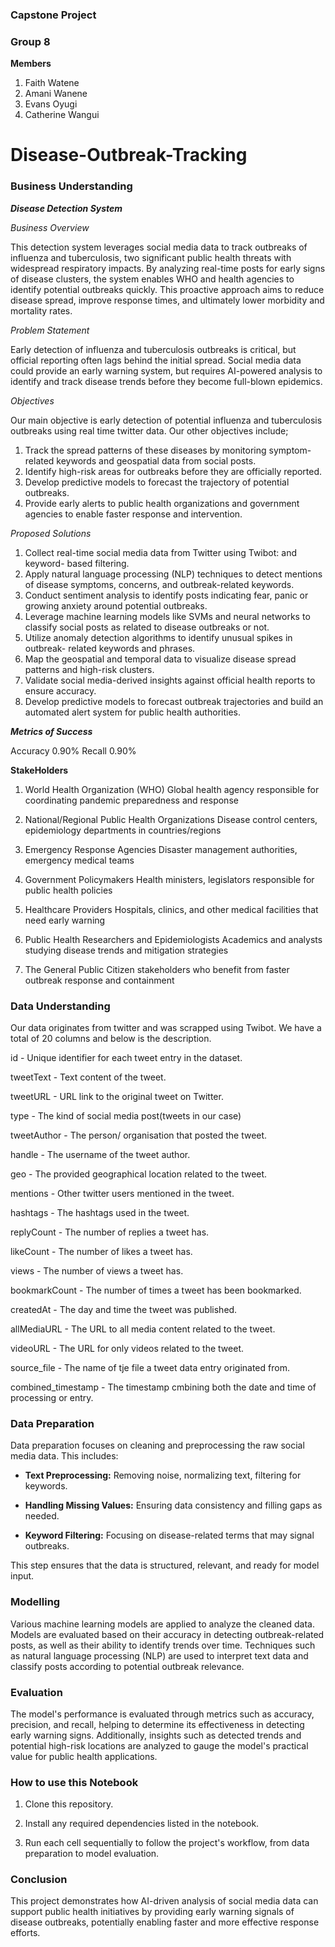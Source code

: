 ### Capstone Project
### Group 8

**Members**
1. Faith Watene
2. Amani Wanene
3. Evans Oyugi
4. Catherine Wangui
   
# Disease-Outbreak-Tracking

### Business Understanding

***Disease Detection System***

*Business Overview*

This detection system leverages social media data to track outbreaks of influenza and tuberculosis, two significant public health threats with widespread respiratory impacts. By analyzing real-time posts for early signs of disease clusters, the system enables WHO and health agencies to identify potential outbreaks quickly. This proactive approach aims to reduce disease spread, improve response times, and ultimately lower morbidity and mortality rates.

*Problem Statement*

Early detection of influenza and tuberculosis outbreaks is critical, but official reporting often lags behind the initial spread. Social media data could provide an early warning system, but requires AI-powered analysis to identify and track disease trends before they become full-blown epidemics.

*Objectives*

Our main objective is early detection of potential influenza and tuberculosis outbreaks using real time twitter data. Our other objectives include;

1. Track the spread patterns of these diseases by monitoring symptom-related 
   keywords and geospatial data from social posts.  
2. Identify high-risk areas for outbreaks before they are officially reported.  
3. Develop predictive models to forecast the trajectory of potential outbreaks.  
4. Provide early alerts to public health organizations and government agencies to 
   enable faster response and intervention.

 *Proposed Solutions*
   
 1. Collect real-time social media data from Twitter using Twibot: and keyword- 
    based filtering.
2. Apply natural language processing (NLP) techniques to detect mentions of 
   disease symptoms, concerns, and outbreak-related keywords.
3. Conduct sentiment analysis to identify posts indicating fear, panic or growing 
   anxiety around potential outbreaks.
4. Leverage machine learning models like SVMs and neural networks to classify 
   social posts as related to disease outbreaks or not.
5. Utilize anomaly detection algorithms to identify unusual spikes in outbreak- 
   related keywords and phrases.
6. Map the geospatial and temporal data to visualize disease spread patterns and 
   high-risk clusters.
7. Validate social media-derived insights against official health reports to 
   ensure accuracy.
8. Develop predictive models to forecast outbreak trajectories and build an 
   automated alert system for public health authorities.

***Metrics of Success***

Accuracy 0.90%
Recall 0.90%

**StakeHolders**

1. World Health Organization (WHO)
  Global health agency responsible for coordinating pandemic preparedness and 
  response

2. National/Regional Public Health Organizations
  Disease control centers, epidemiology departments in countries/regions

3. Emergency Response Agencies
  Disaster management authorities, emergency medical teams

4. Government Policymakers
  Health ministers, legislators responsible for public health policies

5. Healthcare Providers
  Hospitals, clinics, and other medical facilities that need early warning

6. Public Health Researchers and Epidemiologists
  Academics and analysts studying disease trends and mitigation strategies

7. The General Public
  Citizen stakeholders who benefit from faster outbreak response and containment


### Data Understanding
Our data originates from twitter and was scrapped using Twibot. We have a total of 20 columns and below is the description.

id - Unique identifier for each tweet entry in the dataset.

tweetText - Text content of the tweet.

tweetURL - URL link to the original tweet on Twitter.

type - The kind of social media post(tweets in our case)

tweetAuthor - The person/ organisation that posted the tweet.

handle - The username of the tweet author.

geo - The provided geographical location related to the tweet.

mentions - Other twitter users mentioned in the tweet.

hashtags - The hashtags used in the tweet.

replyCount - The number of replies a tweet has.

likeCount - The number of likes a tweet has.

views - The number of views a tweet has.

bookmarkCount - The number of times a tweet has been bookmarked.

createdAt - The day and time the tweet was published.

allMediaURL - The URL to all media content related to the tweet.

videoURL - The URL for only videos related to the tweet.

source_file - The name of tje file a tweet data entry originated from.

combined_timestamp - The timestamp cmbining both the date and time of processing or entry.


### Data Preparation

Data preparation focuses on cleaning and preprocessing the raw social media data. This includes:

 - **Text Preprocessing:** Removing noise, normalizing text, filtering for 
     keywords.
   
 - **Handling Missing Values:** Ensuring data consistency and filling gaps as 
     needed.
   
 - **Keyword Filtering:** Focusing on disease-related terms that may signal 
     outbreaks.
   
This step ensures that the data is structured, relevant, and ready for model input.

### Modelling

Various machine learning models are applied to analyze the cleaned data. Models are evaluated based on their accuracy in detecting outbreak-related posts, as well as their ability to identify trends over time. Techniques such as natural language processing (NLP) are used to interpret text data and classify posts according to potential outbreak relevance.

### Evaluation

The model's performance is evaluated through metrics such as accuracy, precision, and recall, helping to determine its effectiveness in detecting early warning signs. Additionally, insights such as detected trends and potential high-risk locations are analyzed to gauge the model's practical value for public health applications.

### How to use this Notebook

1. Clone this repository.
   
2. Install any required dependencies listed in the notebook.
   
3. Run each cell sequentially to follow the project's workflow, from data preparation to model evaluation.

 ### Conclusion

This project demonstrates how AI-driven analysis of social media data can support public health initiatives by providing early warning signals of disease outbreaks, potentially enabling faster and more effective response efforts.
  





















